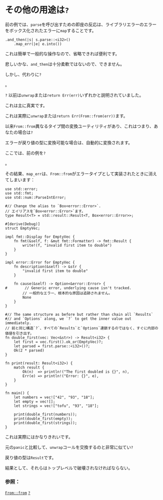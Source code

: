 # <!--Other uses of `?`--> その他の用途は`?`

<!--Notice in the previous example that our immediate reaction to calling `parse` is to `map` the error from a library error into a boxed error:-->
前の例では、`parse`を呼び出すための即座の反応は、ライブラリエラーのエラーをボックス化されたエラーに`map`することです。

```rust,ignore
.and_then(|s| s.parse::<i32>()
    .map_err(|e| e.into())
```

<!--Since this is a simple and common operation, it would be convenient if it could be elided.-->
これは簡単で一般的な操作なので、省略できれば便利です。
<!--Alas, because `and_then` is not sufficiently flexible, it cannot.-->
悲しいかな、`and_then`は十分柔軟ではないので、できません。
<!--However, we can instead use `?`-->
しかし、代わりに`?`
<!--.-->
。

`?` <!--was previously explained as either `unwrap` or `return Err(err)`.-->
以前は`unwrap`または`return Err(err)`いずれかと説明されていました。
<!--This is only mostly true.-->
これは主に真実です。
<!--It actually means `unwrap` or `return Err(From::from(err))`.-->
これは実際に`unwrap`または`return Err(From::from(err))`ます。
<!--Since `From::from` is a conversion utility between different types, this means that if you `?`-->
以来`From::from`異なるタイプ間の変換ユーティリティがあり、これはつまり、あなたの場合は`?`
<!--where the error is convertible to the return type, it will convert automatically.-->
エラーが戻り値の型に変換可能な場合は、自動的に変換されます。

<!--Here, we rewrite the previous example using `?`-->
ここでは、前の例を`?`
<!--.-->
。
<!--As a result, the `map_err` will go away when `From::from` is implemented for our error type:-->
その結果、`map_err`は、`From::from`がエラータイプとして実装されたときに消えてしまいます：

```rust,editable
use std::error;
use std::fmt;
use std::num::ParseIntError;

#// Change the alias to `Box<error::Error>`.
// エイリアスを`Box<error::Error>`ます。
type Result<T> = std::result::Result<T, Box<error::Error>>;

#[derive(Debug)]
struct EmptyVec;

impl fmt::Display for EmptyVec {
    fn fmt(&self, f: &mut fmt::Formatter) -> fmt::Result {
        write!(f, "invalid first item to double")
    }
}

impl error::Error for EmptyVec {
    fn description(&self) -> &str {
        "invalid first item to double"
    }

    fn cause(&self) -> Option<&error::Error> {
#        // Generic error, underlying cause isn't tracked.
        // 一般的なエラー、根本的な原因は追跡されません。
        None
    }
}

#// The same structure as before but rather than chain all `Results`
#// and `Options` along, we `?` to get the inner value out immediately.
// 前と同じ構造`?`、すべての`Results`と`Options`連鎖するのではなく、すぐに内部の価値を引き出す。
fn double_first(vec: Vec<&str>) -> Result<i32> {
    let first = vec.first().ok_or(EmptyVec)?;
    let parsed = first.parse::<i32>()?;
    Ok(2 * parsed)
}

fn print(result: Result<i32>) {
    match result {
        Ok(n)  => println!("The first doubled is {}", n),
        Err(e) => println!("Error: {}", e),
    }
}

fn main() {
    let numbers = vec!["42", "93", "18"];
    let empty = vec![];
    let strings = vec!["tofu", "93", "18"];

    print(double_first(numbers));
    print(double_first(empty));
    print(double_first(strings));
}
```

<!--This is actually fairly clean now.-->
これは実際にはかなりきれいです。
<!--Compared with the original `panic`, it is very similar to replacing the `unwrap` calls with `?`-->
元の`panic`と比較して、`unwrap`コールを交換するのと非常に似てい`?`
<!--except that the return types are `Result`.-->
戻り値の型は`Result`です。
<!--As a result, they must be destructured at the top level.-->
結果として、それらはトップレベルで破壊されなければならない。

### <!--See also:--> 参照：

<!--[`From::from`][from] and [`?`][q_mark]-->
[`From::from`][from] [`?`][q_mark]

<!--[from]: https://doc.rust-lang.org/std/convert/trait.From.html
 [q_mark]: https://doc.rust-lang.org/reference/expressions/operator-expr.html#the-question-mark-operator
-->
[q_mark]: https://doc.rust-lang.org/reference/expressions/operator-expr.html#the-question-mark-operator
 [from]: https://doc.rust-lang.org/std/convert/trait.From.html

